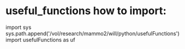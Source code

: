 # useful_functions how to import:
import sys
sys.path.append('/vol/research/mammo2/will/python/usefulFunctions')
import usefulFunctions as uf

